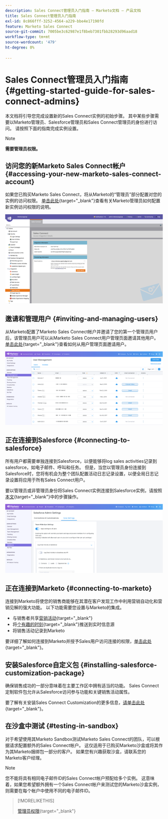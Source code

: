 ```yaml
---
description: Sales Connect管理员入门指南 — Marketo文档 — 产品文档
title: Sales Connect管理员入门指南
exl-id: 8c866fff-3252-4564-a229-bbe4e17190fd
feature: Marketo Sales Connect
source-git-commit: 7005be3c62987e1f8beb7301fbb28293d96aad18
workflow-type: tm+mt
source-wordcount: '479'
ht-degree: 0%

---
```


# Sales Connect管理员入门指南 {#getting-started-guide-for-sales-connect-admins}

本文档将引导您完成设置新的Sales Connect实例的初始步骤。 其中某些步骤需要以Marketo管理员、Salesforce管理员和Sales Connect管理员的身份进行访问。 请按照下面的指南完成实例设置。

>[!NOTE]
>
>**需要管理员权限。**

## 访问您的新Marketo Sales Connect帐户 {#accessing-your-new-marketo-sales-connect-account}

如果您已购买Marketo Sales Connect，将从Marketo的“管理员”部分配置对您的实例的访问权限。 [单击此处](/help/marketo/product-docs/marketo-sales-connect/getting-started/accessing-your-new-sales-connect-instance.md){target="_blank"}查看有关Marketo管理员如何配置新实例访问权限的说明。

![](assets/getting-started-guide-for-sales-connect-admins-1.png)

## 邀请和管理用户 {#inviting-and-managing-users}

从Marketo配置了Marketo Sales Connect帐户并邀请了您的第一个管理员用户后，该管理员用户可以从Marketo Sales Connect用户管理页面邀请其他用户。 [单击此处](/help/marketo/product-docs/marketo-sales-connect/admin/invite-users.md){target="_blank"}查看如何从用户管理页面邀请用户。

![](assets/getting-started-guide-for-sales-connect-admins-2.png)

## 正在连接到Salesforce {#connecting-to-salesforce}

所有用户都需要单独连接到Salesforce，以便能够将log sales activities记录到salesforce，如电子邮件、呼叫和任务。 但是，当您以管理员身份连接到Salesforce时，您将有机会为整个团队配置活动日志记录设置，以便全局日志记录设置将应用于所有Sales Connect用户。

要以管理员或非管理员身份将Sales Connect实例连接到Salesforce实例，请按照[本文](/help/marketo/product-docs/marketo-sales-connect/crm/salesforce-integration/connect-your-sales-connect-account-to-salesforce.md){target="_blank"}中的步骤操作。

![](assets/getting-started-guide-for-sales-connect-admins-3.png)

## 正在连接到Marketo {#connecting-to-marketo}

连接到Marketo将使您的销售商能够在其潜在客户发现工作中利用营销自动化和营销见解的强大功能。 以下功能需要您设置与Marketo的集成。

* 与销售者共享[营销活动](/help/marketo/product-docs/marketo-sales-connect/marketo/make-a-campaign-visible-to-sales-connect-users.md){target="_blank"}
* 将[个有趣的时刻](/help/marketo/product-docs/marketo-sales-connect/marketo/interesting-moments-in-sales-connect.md){target="_blank"}推送到实时信息源
* 将销售活动记录到Marketo

要详细了解如何连接到Marketo并授予Sales用户访问连接的权限，[单击此处](/help/marketo/product-docs/marketo-sales-connect/marketo/set-up-your-marketo-connection.md){target="_blank"}。

## 安装Salesforce自定义包 {#installing-salesforce-customization-package}

确保销售成功的一部分意味着在主要工作区中拥有适当的功能。 Sales Connect定制软件包允许从Salesforce访问参与功能和关键销售活动属性。

要了解有关安装Sales Connect Customization的更多信息，[请单击此处](/help/marketo/product-docs/marketo-sales-connect/crm/salesforce-customization/sales-connect-customizations-for-crm.md){target="_blank"}。

## 在沙盒中测试 {#testing-in-sandbox}

对于希望使用其Marketo Sandbox测试Marketo Sales Connect的团队，可以根据请求配置额外的Sales Connect帐户。 这仅适用于已购买Marketo沙盒或将其作为其Marketo捆绑包一部分的客户。 如果您有兴趣获取沙盒，请联系您的Marketo客户经理。

>[!NOTE]
>
>您不能将具有相同电子邮件ID的Sales Connect帐户预配给多个实例。 这意味着，如果您希望额外拥有一个Sales Connect帐户来测试您的Marketo沙盒实例，则需要在每个帐户中使用不同的电子邮件ID。

>[!MORELIKETHIS]
>
>[管理员权限](/help/marketo/product-docs/marketo-sales-connect/admin/user-access-details.md){target="_blank"}
